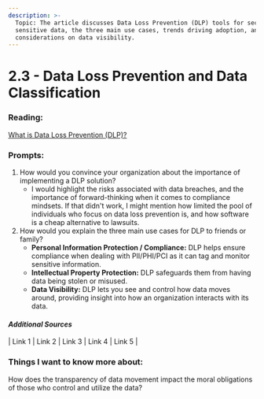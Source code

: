 ```yaml
---
description: >-
  Topic: The article discusses Data Loss Prevention (DLP) tools for securing
  sensitive data, the three main use cases, trends driving adoption, and
  considerations on data visibility.
---
```


# 2.3 - Data Loss Prevention and Data Classification

### Reading:

[What is Data Loss Prevention (DLP)?](https://digitalguardian.com/blog/what-data-loss-prevention-dlp-definition-data-loss-prevention)

### Prompts:

1. How would you convince your organization about the importance of implementing a DLP solution?
   * I would highlight the risks associated with data breaches, and the importance of forward-thinking when it comes to compliance mindsets. If that didn't work, I might mention how limited the pool of individuals who focus on data loss prevention is, and how software is a cheap alternative to lawsuits.
2. How would you explain the three main use cases for DLP to friends or family?
   * **Personal Information Protection / Compliance:** DLP helps ensure compliance when dealing with PII/PHI/PCI as it can tag and monitor sensitive information.
   * **Intellectual Property Protection:** DLP safeguards them from having data being stolen or misused.
   * **Data Visibility:** DLP lets you see and control how data moves around, providing insight into how an organization interacts with its data.

#### _Additional Sources_

\| Link 1 | Link 2 | Link 3 | Link 4 | Link 5 |

### Things I want to know more about:

How does the transparency of data movement impact the moral obligations of those who control and utilize the data?
